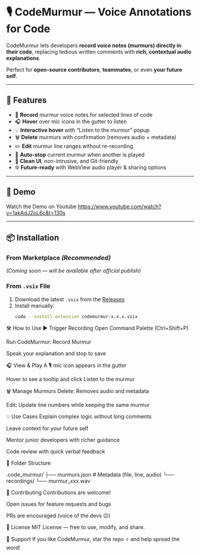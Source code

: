 # 🎙️ CodeMurmur — Voice Annotations for Code

CodeMurmur lets developers **record voice notes (murmurs) directly in their code**, replacing tedious written comments with **rich, contextual audio explanations**.

Perfect for **open-source contributors**, **teammates**, or even **your future self**.

---

## 🚀 Features
- 🎤 **Record** murmur voice notes for selected lines of code  
- 🎧 **Hover** over mic icons in the gutter to listen  
- 💡 **Interactive hover** with “Listen to the murmur” popup  
- 🗑️ **Delete** murmurs with confirmation (removes audio + metadata)  
- ✏️ **Edit** murmur line ranges without re-recording  
- 🔄 **Auto-stop** current murmur when another is played  
- 🧩 **Clean UI**, non-intrusive, and Git-friendly  
- 🌐 **Future-ready** with WebView audio player & sharing options  

---

## 📸 Demo

Watch the Demo on Youtube https://www.youtube.com/watch?v=1akAdJ2oL6c&t=130s


---

## 📦 Installation

### From Marketplace *(Recommended)*
*(Coming soon — will be available after official publish)*

### From `.vsix` File
1. Download the latest `.vsix` from the [Releases](https://github.com/maddyneoredpill/codemurmur-vscode/releases)  
2. Install manually:
   ```bash
   code --install-extension codemurmur-x.x.x.vsix

🛠️ How to Use
▶ Trigger Recording
Open Command Palette (Ctrl+Shift+P)

Run CodeMurmur: Record Murmur

Speak your explanation and stop to save

🎧 View & Play
A 🎙 mic icon appears in the gutter

Hover to see a tooltip and click Listen to the murmur

🗑️ Manage Murmurs
Delete: Removes audio and metadata

Edit: Update line numbers while keeping the same murmur

💡 Use Cases
Explain complex logic without long comments

Leave context for your future self

Mentor junior developers with richer guidance

Code review with quick verbal feedback



📁 Folder Structure

.code_murmur/
 ├── murmurs.json       # Metadata (file, line, audio)
 └── recordings/
      └── murmur_xxx.wav
      
🤝 Contributing
Contributions are welcome!

Open issues for feature requests and bugs

PRs are encouraged (voice of the devs 😉)

📜 License
MIT License — free to use, modify, and share.

🌟 Support
If you like CodeMurmur, star the repo ⭐ and help spread the word!


